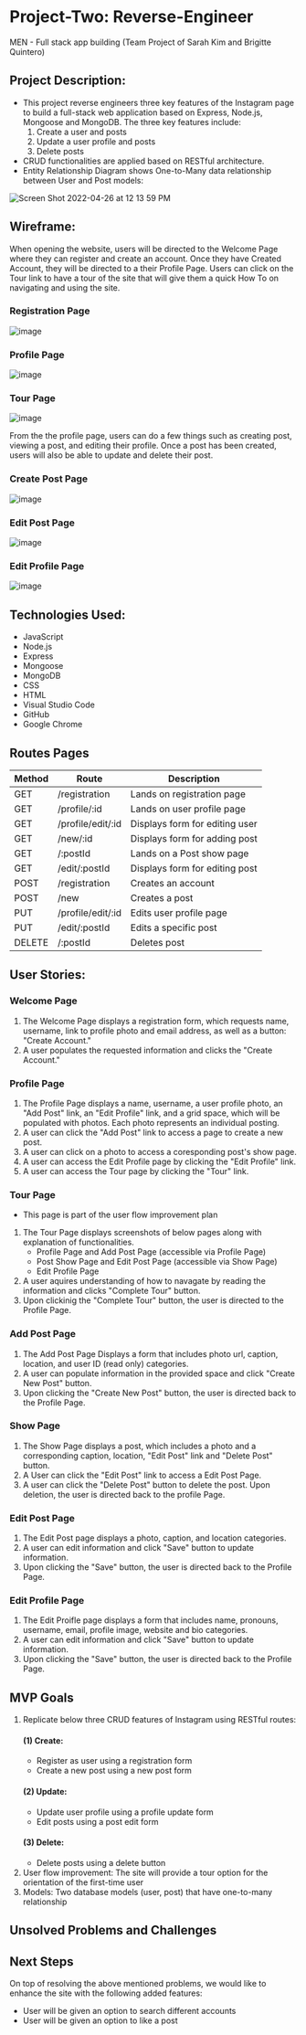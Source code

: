 # Project-Two: Reverse-Engineer
MEN - Full stack app building (Team Project of Sarah Kim and Brigitte Quintero)

## Project Description:
- This project reverse engineers three key features of the Instagram page to build a full-stack web application based on Express, Node.js, Mongoose and MongoDB. The three key features include:
   1. Create a user and posts
   2. Update a user profile and posts
   3. Delete posts 
- CRUD functionalities are applied based on RESTful architecture.
- Entity Relationship Diagram shows One-to-Many data relationship between User and Post models:

![Screen Shot 2022-04-26 at 12 13 59 PM](https://user-images.githubusercontent.com/79298250/165356456-4b5f5b47-648b-46b0-b195-07e7f3354895.png)

## Wireframe:
When opening the website, users will be directed to the Welcome Page where they can register and create an account. Once they have Created Account, they will be directed to a their Profile Page. Users can click on the Tour link to have a tour of the site that will give them a quick How To on navigating and using the site.

### Registration Page
![image](https://user-images.githubusercontent.com/79298250/166408231-692b396c-e1e5-4252-b556-839210974f01.png)
### Profile Page
![image](https://user-images.githubusercontent.com/79298250/166408150-95028a1a-59b3-4930-80e6-4b37cf2f5cc8.png)
### Tour Page
![image](https://user-images.githubusercontent.com/79298250/166408299-fda37ec6-919c-482b-9fbb-71b879b9ce2a.png)

From the the profile page, users can do a few things such as creating post, viewing a post, and editing their profile. Once a post has been created, users will also be able to update and delete their post.
### Create Post Page
![image](https://user-images.githubusercontent.com/79298250/166408353-6c34e60d-ac95-456a-8894-f9dbc3e276a3.png)
### Edit Post Page
![image](https://user-images.githubusercontent.com/79298250/166408434-dcde0a5e-cdd7-4ff0-ae58-b0078886f533.png)
### Edit Profile Page
![image](https://user-images.githubusercontent.com/79298250/166408404-a089ee94-b004-454e-94f0-e026ebd734fa.png)

## Technologies Used:
- JavaScript
- Node.js
- Express
- Mongoose
- MongoDB
- CSS
- HTML
- Visual Studio Code
- GitHub
- Google Chrome

## Routes Pages
| Method | Route              | Description                    |
| ------ | ------------------ | ------------------------------ |
| GET    | /registration      | Lands on registration page     |
| GET    | /profile/:id       | Lands on user profile page     |
| GET    | /profile/edit/:id  | Displays form for editing user |
| GET    | /new/:id           | Displays form for adding post  | 
| GET    | /:postId           | Lands on a Post show page      |
| GET    | /edit/:postId      | Displays form for editing post |
| POST   | /registration      | Creates an account             |
| POST   | /new               | Creates a post                 |
| PUT    | /profile/edit/:id  | Edits user profile page        | 
| PUT    | /edit/:postId      | Edits a specific post          | 
| DELETE | /:postId           | Deletes post                   |

## User Stories:
### Welcome Page  
1. The Welcome Page displays a registration form, which requests name, username, link to profile photo and email address, as well as a button: "Create Account."
2. A user populates the requested information and clicks the "Create Account."

### Profile Page 
1. The Profile Page displays a name, username, a user profile photo, an "Add Post" link, an "Edit Profile" link, and a grid space, which will be populated with photos. Each photo represents an individual posting.
2. A user can click the "Add Post" link to access a page to create a new post.
3. A user can click on a photo to access a coresponding post's show page.
4. A user can access the Edit Profile page by clicking the "Edit Profile" link.
4. A user can access the Tour page by clicking the "Tour" link.

### Tour Page 
* This page is part of the user flow improvement plan
1. The Tour Page displays screenshots of below pages along with explanation of functionalities.
   - Profile Page and Add Post Page (accessible via Profile Page)
   - Post Show Page and Edit Post Page (accessible via Show Page)
   - Edit Profile Page
2. A user aquires understanding of how to navagate by reading the information and clicks "Complete Tour" button.
3. Upon clickinig the "Complete Tour" button, the user is directed to the Profile Page.

### Add Post Page 
1. The Add Post Page Displays a form that includes photo url, caption, location, and user ID (read only) categories.
2. A user can populate information in the provided space and click "Create New Post" button.
3. Upon clicking the "Create New Post" button, the user is directed back to the Profile Page.

### Show Page 
1. The Show Page displays a post, which includes a photo and a corresponding caption, location, "Edit Post" link and "Delete Post" button. 
2. A User can click the "Edit Post" link to access a Edit Post Page.
3. A user can click the "Delete Post" button to delete the post. Upon deletion, the user is directed back to the profile Page.

### Edit Post Page
1. The Edit Post page displays a photo, caption, and location categories.
2. A user can edit information and click "Save" button to update information.
3. Upon clicking the "Save" button, the user is directed back to the Profile Page.

### Edit Profile Page 
1. The Edit Proifle page displays a form that includes name, pronouns, username, email, profile image, website and bio categories.
2. A user can edit information and click "Save" button to update information.
3. Upon clicking the "Save" button, the user is directed back to the Profile Page.

## MVP Goals
1. Replicate below three CRUD features of Instagram using RESTful routes:
   #### (1) Create:
      - Register as user using a registration form
      - Create a new post using a new post form
   #### (2) Update:
      - Update user profile using a profile update form
      - Edit posts using a post edit form
   #### (3) Delete:
      - Delete posts using a delete button
2. User flow improvement: The site will provide a tour option for the orientation of the first-time user
3. Models: Two database models (user, post) that have one-to-many relationship

## Unsolved Problems and Challenges


## Next Steps
On top of resolving the above mentioned problems, we would like to enhance the site with the following added features:
- User will be given an option to search different accounts
- User will be given an option to like a post
